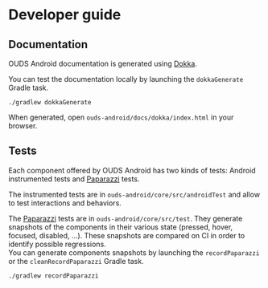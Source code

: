 # Developer guide

## Documentation

OUDS Android documentation is generated using [Dokka](https://github.com/Kotlin/dokka).

You can test the documentation locally by launching the `dokkaGenerate` Gradle task.

```
./gradlew dokkaGenerate
```

When generated, open `ouds-android/docs/dokka/index.html` in your browser.

## Tests

Each component offered by OUDS Android has two kinds of tests: Android instrumented tests and [Paparazzi](https://github.com/cashapp/paparazzi) tests.

The instrumented tests are in `ouds-android/core/src/androidTest` and allow to test interactions and behaviors.

The [Paparazzi](https://github.com/cashapp/paparazzi) tests are in `ouds-android/core/src/test`. They generate snapshots of the components in their various
state (pressed, hover, focused, disabled, ...). These snapshots are compared on CI in order to identify possible regressions.  
You can generate components snapshots by launching the `recordPaparazzi` or the `cleanRecordPaparazzi` Gradle task.

```
./gradlew recordPaparazzi
```

